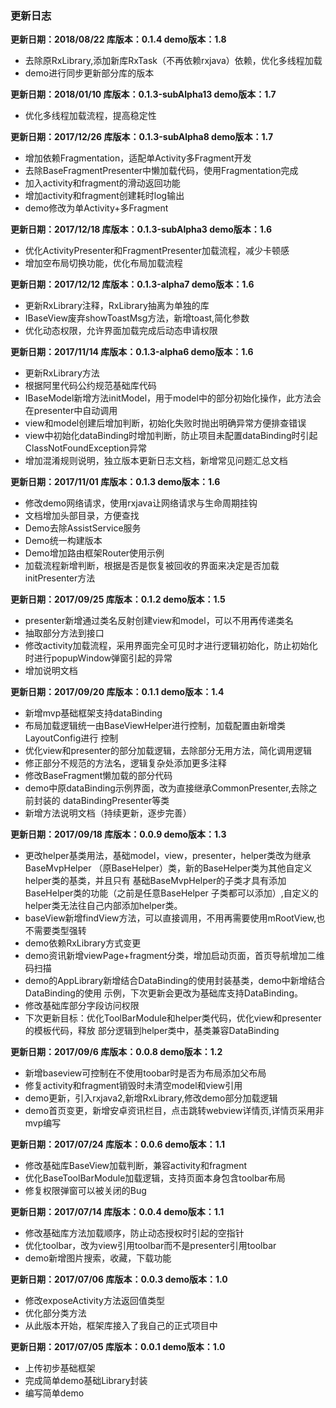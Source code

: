 ### 更新日志
**更新日期：2018/08/22  库版本：0.1.4  demo版本：1.8**
* 去除原RxLibrary,添加新库RxTask（不再依赖rxjava）依赖，优化多线程加载
* demo进行同步更新部分库的版本

**更新日期：2018/01/10  库版本：0.1.3-subAlpha13  demo版本：1.7**
* 优化多线程加载流程，提高稳定性

**更新日期：2017/12/26  库版本：0.1.3-subAlpha8  demo版本：1.7**
* 增加依赖Fragmentation，适配单Activity多Fragment开发
* 去除BaseFragmentPresenter中懒加载代码，使用Fragmentation完成
* 加入activity和fragment的滑动返回功能
* 增加activity和fragment创建耗时log输出
* demo修改为单Activity+多Fragment

**更新日期：2017/12/18  库版本：0.1.3-subAlpha3  demo版本：1.6**
* 优化ActivityPresenter和FragmentPresenter加载流程，减少卡顿感
* 增加空布局切换功能，优化布局加载流程

**更新日期：2017/12/12  库版本：0.1.3-alpha7  demo版本：1.6**
* 更新RxLibrary注释，RxLibrary抽离为单独的库
* IBaseView废弃showToastMsg方法，新增toast,简化参数
* 优化动态权限，允许界面加载完成后动态申请权限

**更新日期：2017/11/14  库版本：0.1.3-alpha6  demo版本：1.6**
* 更新RxLibrary方法
* 根据阿里代码公约规范基础库代码
* IBaseModel新增方法initModel，用于model中的部分初始化操作，此方法会在presenter中自动调用
* view和model创建后增加判断，初始化失败时抛出明确异常方便排查错误
* view中初始化dataBinding时增加判断，防止项目未配置dataBinding时引起ClassNotFoundException异常
* 增加混淆规则说明，独立版本更新日志文档，新增常见问题汇总文档

**更新日期：2017/11/01  库版本：0.1.3  demo版本：1.6**
* 修改demo网络请求，使用rxjava让网络请求与生命周期挂钩
* 文档增加头部目录，方便查找
* Demo去除AssistService服务
* Demo统一构建版本
* Demo增加路由框架Router使用示例
* 加载流程新增判断，根据是否是恢复被回收的界面来决定是否加载initPresenter方法

**更新日期：2017/09/25  库版本：0.1.2  demo版本：1.5**
* presenter新增通过类名反射创建view和model，可以不用再传递类名
* 抽取部分方法到接口
* 修改activity加载流程，采用界面完全可见时才进行逻辑初始化，防止初始化时进行popupWindow弹窗引起的异常
* 增加说明文档

**更新日期：2017/09/20  库版本：0.1.1  demo版本：1.4**
* 新增mvp基础框架支持dataBinding
* 布局加载逻辑统一由BaseViewHelper进行控制，加载配置由新增类LayoutConfig进行
     控制
* 优化view和presenter的部分加载逻辑，去除部分无用方法，简化调用逻辑
* 修正部分不规范的方法名，逻辑复杂处添加更多注释
* 修改BaseFragment懒加载的部分代码
* demo中原dataBinding示例界面，改为直接继承CommonPresenter,去除之前封装的
     dataBindingPresenter等类
* 新增方法说明文档（持续更新，逐步完善）


**更新日期：2017/09/18  库版本：0.0.9  demo版本：1.3**
* 更改helper基类用法，基础model，view，presenter，helper类改为继承BaseMvpHelper
     （原BaseHelper）类，新的BaseHelper类为其他自定义helper类的基类，并且只有
     基础BaseMvpHelper的子类才具有添加BaseHelper类的功能（之前是任意BaseHelper
     子类都可以添加）,自定义的helper类无法往自己内部添加helper类。
* baseView新增findView方法，可以直接调用，不用再需要使用mRootView,也不需要类型强转
* demo依赖RxLibrary方式变更
* demo资讯新增viewPage+fragment分类，增加启动页面，首页导航增加二维码扫描
* demo的AppLibrary新增结合DataBinding的使用封装基类，demo中新增结合DataBinding的使用
     示例，下次更新会更改为基础库支持DataBinding。
* 修改基础库部分字段访问权限
* 下次更新目标：优化ToolBarModule和helper类代码，优化view和presenter的模板代码，释放
     部分逻辑到helper类中，基类兼容DataBinding

**更新日期：2017/09/6  库版本：0.0.8  demo版本：1.2**
* 新增baseview可控制在不使用toobar时是否为布局添加父布局
* 修复activity和fragment销毁时未清空model和view引用
* demo更新，引入rxjava2,新增RxLibrary,修改demo部分加载逻辑
* demo首页变更，新增安卓资讯栏目，点击跳转webview详情页,详情页采用非mvp编写

**更新日期：2017/07/24  库版本：0.0.6  demo版本：1.1**
* 修改基础库BaseView加载判断，兼容activity和fragment
* 优化BaseToolBarModule加载逻辑，支持页面本身包含toolbar布局
* 修复权限弹窗可以被关闭的Bug

**更新日期：2017/07/14  库版本：0.0.4  demo版本：1.1**
* 修改基础库方法加载顺序，防止动态授权时引起的空指针
* 优化toolbar，改为view引用toolbar而不是presenter引用toolbar
* demo新增图片搜索，收藏，下载功能

**更新日期：2017/07/06  库版本：0.0.3  demo版本：1.0**
* 修改exposeActivity方法返回值类型
* 优化部分类方法
* 从此版本开始，框架库接入了我自己的正式项目中

**更新日期：2017/07/05  库版本：0.0.1  demo版本：1.0**
* 上传初步基础框架
* 完成简单demo基础Library封装
* 编写简单demo
